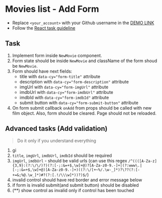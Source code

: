 # Movies list - Add Form
- Replace `<your_account>` with your Github username in the
  [DEMO LINK](https://Andriyk0.github.io/react_movies-list-add-form/)
- Follow the [React task guideline](https://github.com/mate-academy/react_task-guideline#react-tasks-guideline)

## Task
1. Implement form inside `NewMovie` component.
2. Form state should be inside `NewMovie` and className of the form shoud be `NewMovie`.
3. Form should have next fields:
    - title with `data-cy="form-title"` attribute
    - description with `data-cy="form-description"` attribute
    - imgUrl with `data-cy="form-imgUrl"` attribute
    - imdbUrl with `data-cy="form-imdbUrl"` attribute
    - imdbId with  `data-cy="form-imdbId"` attribute
    - submit button with `data-cy="form-submit-button"` attribute
4. On form submit callback `onAdd` from props should be called with new film object.
Also, form should be cleared. Page should not be reloaded.

## Advanced tasks (Add validation)
> Do it only if you understand everything

1. gi
1. `title`, `imgUrl`, `imdbUrl`, `imdbId` should be required
1. `imgUrl`, `imdbUrl` - should be valid urls (can use this regex `/^((([A-Za-z]{3,9}:(?:\/\/)?)(?:[-;:&=+$,\w]+@)?[A-Za-z0-9.-]+|(?:www\.|[-;:&=+$,\w]+@)[A-Za-z0-9.-]+)((?:\/[+~%/.\w-_]*)?\??(?:[-+=&;%@.\w_]*)#?(?:[.!/\\\w]*))?)$/`)
1. invalid control should have red border and error message below
1. if form is invalid submit(and submit button) should be disabled
1. (\*\*) show control as invalid only if control has been touched
